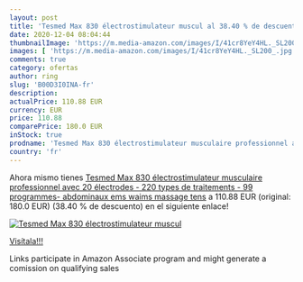 ```yaml
---
layout: post
title: 'Tesmed Max 830 électrostimulateur muscul al 38.40 % de descuento'
date: 2020-12-04 08:04:44
thumbnailImage: 'https://m.media-amazon.com/images/I/41cr8YeY4HL._SL200_.jpg'
images: [ 'https://m.media-amazon.com/images/I/41cr8YeY4HL._SL200_.jpg' ]
comments: true
category: ofertas
author: ring
slug: 'B00D3I0INA-fr'
description:
actualPrice: 110.88 EUR
currency: EUR
price: 110.88
comparePrice: 180.0 EUR
inStock: true
prodname: 'Tesmed Max 830 électrostimulateur musculaire professionnel avec 20 électrodes - 220 types de traitements - 99 programmes- abdominaux  ems  waims  massage tens'
country: 'fr'
---
```


Ahora mismo tienes [Tesmed Max 830 électrostimulateur musculaire professionnel avec 20 électrodes - 220 types de traitements - 99 programmes- abdominaux  ems  waims  massage tens](https://www.amazon.fr/dp/B00D3I0INA/?tag=tolees0d-21) a 110.88 EUR (original: 180.0 EUR) (38.40 %  de descuento) en el siguiente enlace!

[![Tesmed Max 830 électrostimulateur muscul](https://m.media-amazon.com/images/I/41cr8YeY4HL._SL200_.jpg)](https://www.amazon.fr/dp/B00D3I0INA/?tag=tolees0d-21)

[Visítala!!!](https://www.amazon.fr/dp/B00D3I0INA/?tag=tolees0d-21)

Links participate in Amazon Associate program and might generate a comission on qualifying sales
